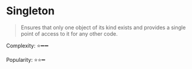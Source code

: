 # Singleton

> Ensures that only one object of its kind exists and provides a single point of access to it for any other code.

Complexity: :star::heavy_minus_sign::heavy_minus_sign:

Popularity: :star::star::heavy_minus_sign: